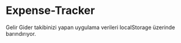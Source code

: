 # Expense-Tracker
Gelir Gider takibinizi yapan uygulama verileri localStorage üzerinde barındırıyor.
